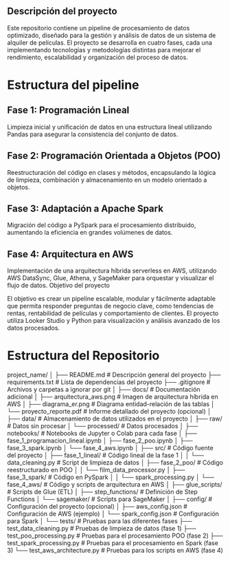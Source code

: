 ## Descripción del proyecto

Este repositorio contiene un pipeline de procesamiento de datos optimizado, diseñado para la gestión y análisis de datos de un sistema de alquiler de películas. El proyecto se desarrolla en cuatro fases, cada una implementando tecnologías y metodologías distintas para mejorar el rendimiento, escalabilidad y organización del proceso de datos.

# Estructura del pipeline

## Fase 1: Programación Lineal
Limpieza inicial y unificación de datos en una estructura lineal utilizando Pandas para asegurar la consistencia del conjunto de datos.

## Fase 2: Programación Orientada a Objetos (POO)
Reestructuración del código en clases y métodos, encapsulando la lógica de limpieza, combinación y almacenamiento en un modelo orientado a objetos.

## Fase 3: Adaptación a Apache Spark
Migración del código a PySpark para el procesamiento distribuido, aumentando la eficiencia en grandes volúmenes de datos.

## Fase 4: Arquitectura en AWS
Implementación de una arquitectura híbrida serverless en AWS, utilizando AWS DataSync, Glue, Athena, y SageMaker para orquestar y visualizar el flujo de datos.
Objetivo del proyecto

El objetivo es crear un pipeline escalable, modular y fácilmente adaptable que permita responder preguntas de negocio clave, como tendencias de rentas, rentabilidad de películas y comportamiento de clientes. El proyecto utiliza Looker Studio y Python para visualización y análisis avanzado de los datos procesados.

# Estructura del Repositorio

project_name/
│
├── README.md                     # Descripción general del proyecto
├── requirements.txt              # Lista de dependencias del proyecto
├── .gitignore                    # Archivos y carpetas a ignorar por git
│
├── docs/                         # Documentación adicional
│   ├── arquitectura_aws.png      # Imagen de arquitectura híbrida en AWS
│   ├── diagrama_er.png           # Diagrama entidad-relación de las tablas
│   └── proyecto_reporte.pdf      # Informe detallado del proyecto (opcional)
│
├── data/                         # Almacenamiento de datos utilizados en el proyecto
│   ├── raw/                      # Datos sin procesar
│   └── processed/                # Datos procesados
│
├── notebooks/                    # Notebooks de Jupyter o Colab para cada fase
│   ├── fase_1_programacion_lineal.ipynb
│   ├── fase_2_poo.ipynb
│   ├── fase_3_spark.ipynb
│   └── fase_4_aws.ipynb
│
├── src/                          # Código fuente del proyecto
│   ├── fase_1_lineal/            # Código lineal de la fase 1
│   │   └── data_cleaning.py      # Script de limpieza de datos
│   ├── fase_2_poo/               # Código reestructurado en POO
│   │   └── film_data_processor.py
│   ├── fase_3_spark/             # Código en PySpark
│   │   └── spark_processing.py
│   └── fase_4_aws/               # Código y scripts de arquitectura en AWS
│       ├── glue_scripts/         # Scripts de Glue (ETL)
│       ├── step_functions/       # Definición de Step Functions
│       └── sagemaker/            # Scripts para SageMaker
│
├── config/                       # Configuración del proyecto (opcional)
│   ├── aws_config.json           # Configuración de AWS (ejemplo)
│   └── spark_config.json         # Configuración para Spark
│
└── tests/                        # Pruebas para las diferentes fases
    ├── test_data_cleaning.py     # Pruebas de limpieza de datos (fase 1)
    ├── test_poo_processing.py    # Pruebas para el procesamiento POO (fase 2)
    ├── test_spark_processing.py  # Pruebas para el procesamiento en Spark (fase 3)
    └── test_aws_architecture.py  # Pruebas para los scripts en AWS (fase 4)
